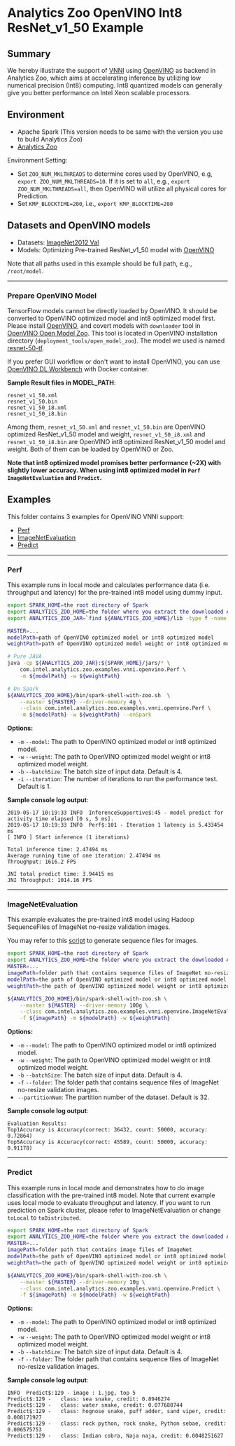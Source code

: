 # Analytics Zoo OpenVINO Int8 ResNet_v1_50 Example

## Summary
We hereby illustrate the support of [VNNI](https://en.wikichip.org/wiki/x86/avx512vnni) using [OpenVINO](https://software.intel.com/en-us/openvino-toolkit) as backend in Analytics Zoo, which aims at accelerating inference by utilizing low numerical precision (Int8) computing. Int8 quantized models can generally give you better performance on Intel Xeon scalable processors.

## Environment
* Apache Spark (This version needs to be same with the version you use to build Analytics Zoo)
* [Analytics Zoo](https://analytics-zoo.github.io/master/#ScalaUserGuide/install/)

Environment Setting:
- Set `ZOO_NUM_MKLTHREADS` to determine cores used by OpenVINO, e.g, `export ZOO_NUM_MKLTHREADS=10`. If it is set to `all`, e.g., `export ZOO_NUM_MKLTHREADS=all`, then OpenVINO will utilize all physical cores for Prediction.
- Set `KMP_BLOCKTIME=200`, i.e., `export KMP_BLOCKTIME=200`

## Datasets and OpenVINO models
* Datasets: [ImageNet2012 Val](http://image-net.org/challenges/LSVRC/2012/index)
* Models: Optimizing Pre-trained ResNet_v1_50 model with [OpenVINO](#prepare-openvino-model)

Note that all paths used in this example should be full path, e.g., `/root/model`.

---
### Prepare OpenVINO Model
TensorFlow models cannot be directly loaded by OpenVINO. It should be converted to OpenVINO optimized model and int8 optimized model first. Please install [OpenVINO](https://software.intel.com/en-us/openvino-toolkit), and covert models with `downloader` tool in [OpenVINO Open Model Zoo](https://github.com/openvinotoolkit/open_model_zoo). This tool is located in OpenVINO installation directory (`deployment_tools/open_model_zoo`). The model we used is named [resnet-50-tf](https://github.com/openvinotoolkit/open_model_zoo/blob/master/models/public/resnet-50-tf/resnet-50-tf.md).

If you prefer GUI workflow or don't want to install OpenVINO, you can use [OpenVINO DL Workbench](https://docs.openvinotoolkit.org/latest/_docs_Workbench_DG_Install_Workbench.html) with Docker container.

__Sample Result files in MODEL_PATH__:
```
resnet_v1_50.xml
resnet_v1_50.bin
resnet_v1_50_i8.xml
resnet_v1_50_i8.bin
```

Among them, `resnet_v1_50.xml` and `resnet_v1_50.bin` are OpenVINO optimized ResNet_v1_50 model and weight, `resnet_v1_50_i8.xml` and `resnet_v1_50_i8.bin` are OpenVINO int8 optimized ResNet_v1_50 model and weight. Both of them can be loaded by OpenVINO or Zoo.

__Note that int8 optimized model promises better performance (~2X) with slightly lower accuracy. When using int8 optimized model in `Perf` `ImageNetEvaluation` and `Predict`.__


## Examples
This folder contains 3 examples for OpenVINO VNNI support:
- [Perf](#perf)
- [ImageNetEvaluation](#imagenetevaluation)
- [Predict](#predict)

---
### Perf
This example runs in local mode and calculates performance data (i.e. throughput and latency) for the pre-trained int8 model using dummy input.

```bash
export SPARK_HOME=the root directory of Spark
export ANALYTICS_ZOO_HOME=the folder where you extract the downloaded Analytics Zoo zip package
export ANALYTICS_ZOO_JAR=`find ${ANALYTICS_ZOO_HOME}/lib -type f -name "analytics-zoo*jar-with-dependencies.jar"`

MASTER=...
modelPath=path of OpenVINO optimized model or int8 optimized model
weightPath=path of OpenVINO optimized model weight or int8 optimized model weight

# Pure JAVA
java -cp ${ANALYTICS_ZOO_JAR}:${SPARK_HOME}/jars/* \
    com.intel.analytics.zoo.examples.vnni.openvino.Perf \
    -m ${modelPath} -w ${weightPath}

# On Spark
${ANALYTICS_ZOO_HOME}/bin/spark-shell-with-zoo.sh  \
    --master ${MASTER} --driver-memory 4g \
    --class com.intel.analytics.zoo.examples.vnni.openvino.Perf \
    -m ${modelPath} -w ${weightPath} --onSpark
```

__Options:__
- `-m` `--model`: The path to OpenVINO optimized model or int8 optimized model.
- `-w` `--weight`: The path to OpenVINO optimized model weight or int8 optimized model weight.
- `-b` `--batchSize`: The batch size of input data. Default is 4.
- `-i` `--iteration`: The number of iterations to run the performance test. Default is 1.

__Sample console log output__:
```
2019-05-17 10:19:33 INFO  InferenceSupportive$:45 - model predict for activity time elapsed [0 s, 5 ms].
2019-05-17 10:19:33 INFO  Perf$:101 - Iteration 1 latency is 5.433454 ms
[ INFO ] Start inference (1 iterations)

Total inference time: 2.47494 ms
Average running time of one iteration: 2.47494 ms
Throughput: 1616.2 FPS

JNI total predict time: 3.94415 ms
JNI Throughput: 1014.16 FPS
```

---
### ImageNetEvaluation
This example evaluates the pre-trained int8 model using Hadoop SequenceFiles of ImageNet no-resize validation images.

You may refer to this [script](https://github.com/intel-analytics/BigDL/blob/master/spark/dl/src/main/scala/com/intel/analytics/bigdl/models/utils/ImageNetSeqFileGenerator.scala) to generate sequence files for images.

```bash
export SPARK_HOME=the root directory of Spark
export ANALYTICS_ZOO_HOME=the folder where you extract the downloaded Analytics Zoo zip package
MASTER=...
imagePath=folder path that contains sequence files of ImageNet no-resize validation images.
modelPath=the path of OpenVINO optimized model or int8 optimized model
weightPath=the path of OpenVINO optimized model weight or int8 optimized model weight

${ANALYTICS_ZOO_HOME}/bin/spark-shell-with-zoo.sh \
    --master ${MASTER} --driver-memory 100g \
    --class com.intel.analytics.zoo.examples.vnni.openvino.ImageNetEvaluation \
    -f ${imagePath} -m ${modelPath} -w ${weightPath}
```

__Options:__
- `-m` `--model`: The path to OpenVINO optimized model or int8 optimized model.
- `-w` `--weight`: The path to OpenVINO optimized model weight or int8 optimized model weight.
- `-b` `--batchSize`: The batch size of input data. Default is 4.
- `-f` `--folder`: The folder path that contains sequence files of ImageNet no-resize validation images.
- `--partitionNum`: The partition number of the dataset. Default is 32.

__Sample console log output__:
```
Evaluation Results:
Top1Accuracy is Accuracy(correct: 36432, count: 50000, accuracy: 0.72864)
Top5Accuracy is Accuracy(correct: 45589, count: 50000, accuracy: 0.91178)
```

---
### Predict
This example runs in local mode and demonstrates how to do image classification with the pre-trained int8 model. Note that current example uses local mode to evaluate throughput and latency. If you want to run prediction on Spark cluster, please refer to ImageNetEvaluation or change `toLocal` to `toDistributed`.

```bash
export SPARK_HOME=the root directory of Spark
export ANALYTICS_ZOO_HOME=the folder where you extract the downloaded Analytics Zoo zip package
MASTER=...
imagePath=folder path that contains image files of ImageNet
modelPath=the path of OpenVINO optimized model or int8 optimized model
weightPath=the path of OpenVINO optimized model weight or int8 optimized model weight

${ANALYTICS_ZOO_HOME}/bin/spark-shell-with-zoo.sh \
    --master ${MASTER} --driver-memory 10g \
    --class com.intel.analytics.zoo.examples.vnni.openvino.Predict \
    -f ${imagePath} -m ${modelPath} -w ${weightPath}
```

__Options:__
- `-m` `--model`: The path to OpenVINO optimized model or int8 optimized model.
- `-w` `--weight`: The path to OpenVINO optimized model weight or int8 optimized model weight.
- `-b` `--batchSize`: The batch size of input data. Default is 4.
- `-f` `--folder`: The folder path that contains sequence files of ImageNet no-resize validation images.

__Sample console log output__:
```
INFO  Predict$:129 - image : 1.jpg, top 5
Predict$:129 - 	 class: sea snake, credit: 0.8946274
Predict$:129 - 	 class: water snake, credit: 0.077680744
Predict$:129 - 	 class: hognose snake, puff adder, sand viper, credit: 0.008171927
Predict$:129 - 	 class: rock python, rock snake, Python sebae, credit: 0.006575753
Predict$:129 - 	 class: Indian cobra, Naja naja, credit: 0.0048251627
```
